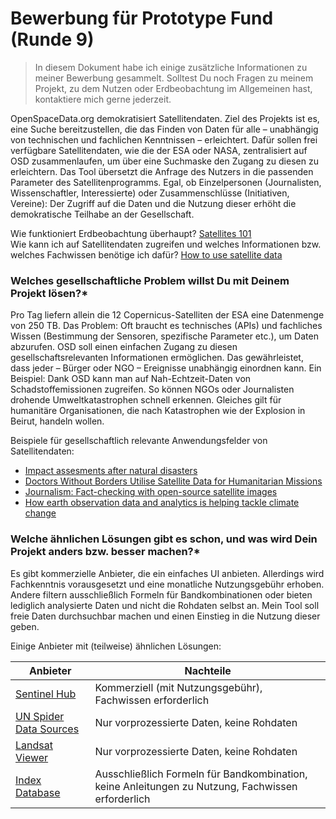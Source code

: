 # Bewerbung für Prototype Fund (Runde 9)

> In diesem Dokument habe ich einige zusätzliche Informationen zu meiner Bewerbung gesammelt. Solltest Du noch Fragen zu meinem Projekt, zu dem Nutzen oder Erdbeobachtung im Allgemeinen hast, kontaktiere mich gerne jederzeit.

OpenSpaceData.org demokratisiert Satellitendaten. Ziel des Projekts ist es, eine Suche bereitzustellen, die das Finden von Daten für alle – unabhängig von technischen und fachlichen Kenntnissen – erleichtert. Dafür sollen frei verfügbare Satellitendaten, wie die der ESA oder NASA, zentralisiert auf OSD zusammenlaufen, um über eine Suchmaske den Zugang zu diesen zu erleichtern. Das Tool übersetzt die Anfrage des Nutzers in die passenden Parameter des Satellitenprogramms. Egal, ob Einzelpersonen (Journalisten, Wissenschaftler, Interessierte) oder Zusammenschlüsse (Initiativen, Vereine): Der Zugriff auf die Daten und die Nutzung dieser erhöht die demokratische Teilhabe an der Gesellschaft.

Wie funktioniert Erdbeobachtung überhaupt? [Satellites 101](https://medium.com/upstream/satellites-101-overview-from-upstream-tech-934019adf796)\
Wie kann ich auf Satellitendaten zugreifen und welches Informationen bzw. welches Fachwissen benötige ich dafür? [How to use satellite data](https://www.iceye.com/satellite-data#C1)

### Welches gesellschaftliche Problem willst Du mit Deinem Projekt lösen?*

Pro Tag liefern allein die 12 Copernicus-Satelliten der ESA eine Datenmenge von 250 TB. Das Problem: Oft braucht es technisches (APIs) und fachliches Wissen (Bestimmung der Sensoren, spezifische Parameter etc.), um Daten abzurufen. OSD soll einen einfachen Zugang zu diesen gesellschaftsrelevanten Informationen ermöglichen. Das gewährleistet, dass jeder – Bürger oder NGO – Ereignisse unabhängig einordnen kann. Ein Beispiel: Dank OSD kann man auf Nah-Echtzeit-Daten von Schadstoffemissionen zugreifen. So können NGOs oder Journalisten drohende Umweltkatastrophen schnell erkennen. Gleiches gilt für humanitäre Organisationen, die nach Katastrophen wie der Explosion in Beirut, handeln wollen.

Beispiele für gesellschaftlich relevante Anwendungsfelder von Satellitendaten:
- [Impact assesments after natural disasters](https://www.planet.com/insights/anatomy-of-a-catastrophe/)
- [Doctors Without Borders Utilise Satellite Data for Humanitarian Missions ](https://en.reset.org/blog/helping-hand-outer-space-doctors-without-borders-utilise-satellite-data-humanitarian-missions-1)
- [Journalism: Fact-checking with open-source satellite images](https://medium.com/@techjournalism/fact-checking-with-open-source-satellite-images-part-1-8a76962c76e5)
- [How earth observation data and analytics is helping tackle climate change](https://www.geoawesomeness.com/earth-observation-data-analytics-climate-change/)

### Welche ähnlichen Lösungen gibt es schon, und was wird Dein Projekt anders bzw. besser machen?*

Es gibt kommerzielle Anbieter, die ein einfaches UI anbieten. Allerdings wird Fachkenntnis vorausgesetzt und eine monatliche Nutzungsgebühr erhoben. Andere filtern ausschließlich Formeln für Bandkombinationen oder bieten lediglich analysierte Daten und nicht die Rohdaten selbst an. Mein Tool soll freie Daten durchsuchbar machen und einen Einstieg in die Nutzung dieser geben.

Einige Anbieter mit (teilweise) ähnlichen Lösungen:

Anbieter | Nachteile
------------ | -------------
[Sentinel Hub](https://www.sentinel-hub.com/) | Kommerziell (mit Nutzungsgebühr), Fachwissen erforderlich
[UN Spider Data Sources](https://www.un-spider.org/links-and-resources/data-sources) | Nur vorprozessierte Daten, keine Rohdaten
[Landsat Viewer](https://landsatlook.usgs.gov/) | Nur vorprozessierte Daten, keine Rohdaten
[Index Database](https://www.indexdatabase.de/) | Ausschließlich Formeln für Bandkombination, keine Anleitungen zu Nutzung, Fachwissen erforderlich
